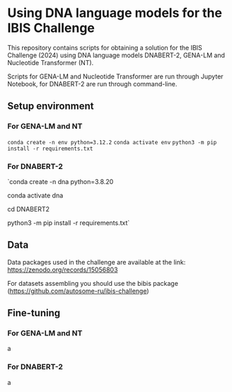 # Using DNA language models for the IBIS Challenge
This repository contains scripts for obtaining a solution for the IBIS Challenge (2024) using DNA language models DNABERT-2, GENA-LM and Nucleotide Transformer (NT).

Scripts for GENA-LM and Nucleotide Transformer are run through Jupyter Notebook, for DNABERT-2 are run through command-line.
## Setup environment
### For GENA-LM and NT
`conda create -n env python=3.12.2`
`conda activate env`
`python3 -m pip install -r requirements.txt`
### For DNABERT-2
`conda create -n dna python=3.8.20

conda activate dna

cd DNABERT2

python3 -m pip install -r requirements.txt`
## Data
Data packages used in the challenge are available at the link: https://zenodo.org/records/15056803

For datasets assembling you should use the bibis package (https://github.com/autosome-ru/ibis-challenge)
## Fine-tuning
### For GENA-LM and NT
a
### For DNABERT-2
a
